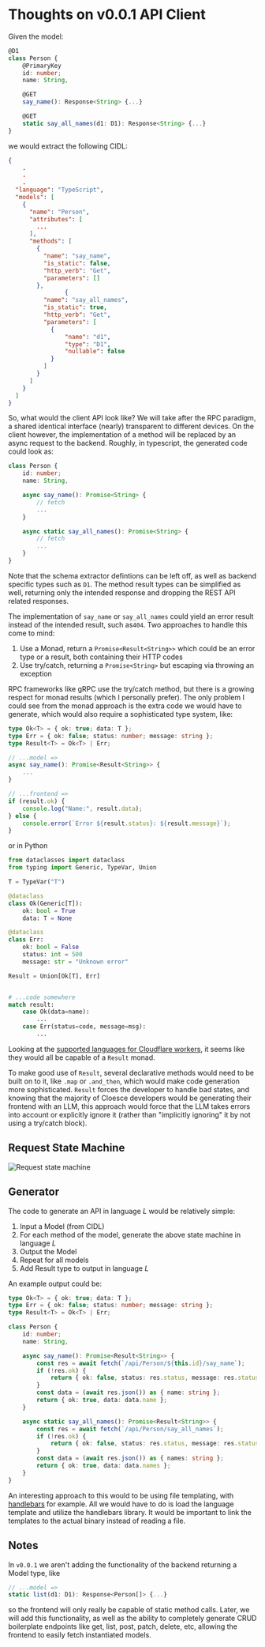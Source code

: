 # Thoughts on v0.0.1 API Client

Given the model:

```typescript
@D1
class Person {
    @PrimaryKey
    id: number;
    name: String,

    @GET
    say_name(): Response<String> {...}

    @GET
    static say_all_names(d1: D1): Response<String> {...}
}
```

we would extract the following CIDL:

```json
{
    .
    .
    .
  "language": "TypeScript",
  "models": [
    {
      "name": "Person",
      "attributes": [
        ...
      ],
      "methods": [
        {
          "name": "say_name",
          "is_static": false,
          "http_verb": "Get",
          "parameters": []
        },
                {
          "name": "say_all_names",
          "is_static": true,
          "http_verb": "Get",
          "parameters": [
            {
                "name": "d1",
                "type": "D1",
                "nullable": false
            }
          ]
        }
      ]
    }
  ]
}
```

So, what would the client API look like? We will take after the RPC paradigm, a shared identical interface (nearly) transparent to different devices. On the client however, the implementation of a method will be replaced by an async request to the backend. Roughly, in typescript, the generated code could look as:

```typescript
class Person {
    id: number;
    name: String,

    async say_name(): Promise<String> {
        // fetch
        ...
    }

    async static say_all_names(): Promise<String> {
        // fetch
        ...
    }
}
```

Note that the schema extractor defintions can be left off, as well as backend specific types such as `D1`. The method result types can be simplified as well, returning only the intended response and dropping the REST API related responses.

The implementation of `say_name` or `say_all_names` could yield an error result instead of the intended result, such as`404`. Two approaches to handle this come to mind:

1. Use a Monad, return a `Promise<Result<String>>` which could be an error type or a result, both containing their HTTP codes
2. Use try/catch, returning a `Promise<String>` but escaping via throwing an exception

RPC frameworks like gRPC use the try/catch method, but there is a growing respect for monad results (which I personally prefer). The only problem I could see from the monad approach is the extra code we would have to generate, which would also require a sophisticated type system, like:

```typescript
type Ok<T> = { ok: true; data: T };
type Err = { ok: false; status: number; message: string };
type Result<T> = Ok<T> | Err;

// ...model =>
async say_name(): Promise<Result<String>> {
    ...
}

// ...frontend =>
if (result.ok) {
    console.log("Name:", result.data);
} else {
    console.error(`Error ${result.status}: ${result.message}`);
}
```

or in Python

```python
from dataclasses import dataclass
from typing import Generic, TypeVar, Union

T = TypeVar("T")

@dataclass
class Ok(Generic[T]):
    ok: bool = True
    data: T = None

@dataclass
class Err:
    ok: bool = False
    status: int = 500
    message: str = "Unknown error"

Result = Union[Ok[T], Err]


# ...code somewhere
match result:
    case Ok(data=name):
        ...
    case Err(status=code, message=msg):
        ...
```

Looking at the [supported languages for Cloudflare workers](https://developers.cloudflare.com/workers/languages/), it seems like they would all be capable of a `Result` monad.

To make good use of `Result`, several declarative methods would need to be built on to it, like `.map` or `.and_then`, which would make code generation more sophisticated. `Result` forces the developer to handle bad states, and knowing that the majority of Cloesce developers would be generating their frontend with an LLM, this approach would force that the LLM takes errors into account or explicitly ignore it (rather than "implicitly ignoring" it by not using a try/catch block).

## Request State Machine

![Request state machine](../../assets/client-state-machine.png)

## Generator

The code to generate an API in language $L$ would be relatively simple:

1. Input a Model (from CIDL)
2. For each method of the model, generate the above state machine in language $L$
3. Output the Model
4. Repeat for all models
5. Add Result type to output in language $L$

An example output could be:

```typescript
type Ok<T> = { ok: true; data: T };
type Err = { ok: false; status: number; message: string };
type Result<T> = Ok<T> | Err;

class Person {
    id: number;
    name: String,

    async say_name(): Promise<Result<String>> {
        const res = await fetch(`/api/Person/${this.id}/say_name`);
        if (!res.ok) {
            return { ok: false, status: res.status, message: res.statusText };
        }
        const data = (await res.json()) as { name: string };
        return { ok: true, data: data.name };
    }

    async static say_all_names(): Promise<Result<String>> {
        const res = await fetch(`/api/Person/say_all_names`);
        if (!res.ok) {
            return { ok: false, status: res.status, message: res.statusText };
        }
        const data = (await res.json()) as { names: string };
        return { ok: true, data: data.names };
    }
}
```

An interesting approach to this would to be using file templating, with [handlebars](https://github.com/sunng87/handlebars-rust) for example. All we would have to do is load the language template and utilize the handlebars library. It would be important to link the templates to the actual binary instead of reading a file.

## Notes

In `v0.0.1` we aren't adding the functionality of the backend returning a Model type, like

```typescript
// ...model =>
static list(d1: D1): Response<Person[]> {...}
```

so the frontend will only really be capable of static method calls. Later, we will add this functionality, as well as the ability to completely generate CRUD boilerplate endpoints like get, list, post, patch, delete, etc, allowing the frontend to easily fetch instantiated models.
